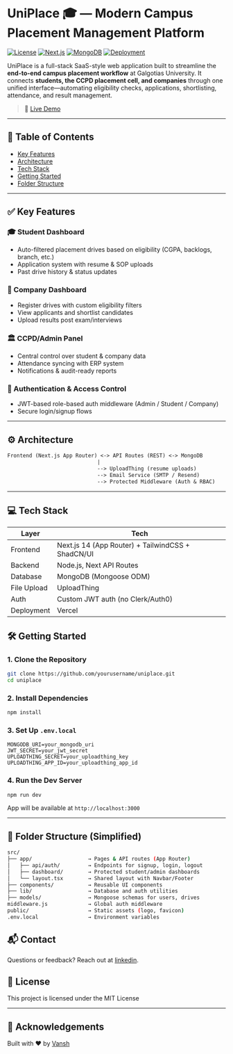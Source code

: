 # UniPlace 🎓 — Modern Campus Placement Management Platform

[![License](https://img.shields.io/github/license/vansh1505/uniplace)](LICENSE)
[![Next.js](https://img.shields.io/badge/Next.js-14-blue.svg)](https://nextjs.org/)
[![MongoDB](https://img.shields.io/badge/Database-MongoDB-green.svg)](https://mongodb.com)
[![Deployment](https://img.shields.io/badge/Deployed-Vercel-black.svg)](https://uniplace.vercel.app)

UniPlace is a full-stack SaaS-style web application built to streamline the **end-to-end campus placement workflow** at Galgotias University. It connects **students, the CCPD placement cell, and companies** through one unified interface—automating eligibility checks, applications, shortlisting, attendance, and result management.

> 🚀 [Live Demo](https://uniplace.vercel.app)

---

## 📌 Table of Contents

- [Key Features](#key-features)
- [Architecture](#architecture)
- [Tech Stack](#tech-stack)
- [Getting Started](#getting-started)
- [Folder Structure](#folder-structure)

---

## ✅ Key Features

### 🎓 Student Dashboard
- Auto-filtered placement drives based on eligibility (CGPA, backlogs, branch, etc.)
- Application system with resume & SOP uploads
- Past drive history & status updates

### 🏢 Company Dashboard
- Register drives with custom eligibility filters
- View applicants and shortlist candidates
- Upload results post exam/interviews

### 🏛️ CCPD/Admin Panel
- Central control over student & company data
- Attendance syncing with ERP system
- Notifications & audit-ready reports

### 🔐 Authentication & Access Control
- JWT-based role-based auth middleware (Admin / Student / Company)
- Secure login/signup flows

---

## ⚙️ Architecture

```txt
Frontend (Next.js App Router) <-> API Routes (REST) <-> MongoDB
                             |
                             --> UploadThing (resume uploads)
                             --> Email Service (SMTP / Resend)
                             --> Protected Middleware (Auth & RBAC)
````

---

## 💻 Tech Stack

| Layer       | Tech                                              |
| ----------- | ------------------------------------------------- |
| Frontend    | Next.js 14 (App Router) + TailwindCSS + ShadCN/UI |
| Backend     | Node.js, Next API Routes                          |
| Database    | MongoDB (Mongoose ODM)                            |
| File Upload | UploadThing                                       |
| Auth        | Custom JWT auth (no Clerk/Auth0)                  |
| Deployment  | Vercel                                            |


## 🛠️ Getting Started

### 1. Clone the Repository

```bash
git clone https://github.com/yourusername/uniplace.git
cd uniplace
```

### 2. Install Dependencies

```bash
npm install
```

### 3. Set Up `.env.local`

```env
MONGODB_URI=your_mongodb_uri
JWT_SECRET=your_jwt_secret
UPLOADTHING_SECRET=your_uploadthing_key
UPLOADTHING_APP_ID=your_uploadthing_app_id
```

### 4. Run the Dev Server

```bash
npm run dev
```

App will be available at `http://localhost:3000`

---

## 📁 Folder Structure (Simplified)

```bash
src/
├── app/                  → Pages & API routes (App Router)
│   ├── api/auth/         → Endpoints for signup, login, logout
│   ├── dashboard/        → Protected student/admin dashboards
│   └── layout.tsx        → Shared layout with Navbar/Footer
├── components/           → Reusable UI components
├── lib/                  → Database and auth utilities
├── models/               → Mongoose schemas for users, drives
middleware.js             → Global auth middleware
public/                   → Static assets (logo, favicon)
.env.local                → Environment variables
```

## 📬 Contact
Questions or feedback? Reach out at [linkedin](https://www.linkedin.com/in/vansh1505/).

## 📜 License

This project is licensed under the MIT License

---

## 🤝 Acknowledgements

Built with ❤️ by [Vansh](https://github.com/vansh1505)